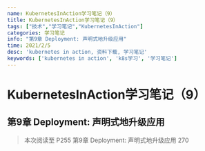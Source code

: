 ```yaml
---
name: KubernetesInAction学习笔记（9）
title: KubernetesInAction学习笔记（9）
tags: ["技术","学习笔记","KubernetesInAction"]
categories: 学习笔记
info: "第9章 Deployment: 声明式地升级应用"
time: 2021/2/5
desc: 'kubernetes in action, 资料下载, 学习笔记'
keywords: ['kubernetes in action', 'k8s学习', '学习笔记']
---
```


# KubernetesInAction学习笔记（9）

## 第9章 Deployment: 声明式地升级应用



> 本次阅读至 P255 第9章 Deployment: 声明式地升级应用 270